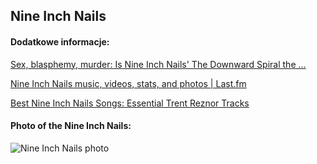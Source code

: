 ## Nine Inch Nails
#### Dodatkowe informacje:
[Sex, blasphemy, murder: Is Nine Inch Nails' The Downward Spiral the ...](https://www.abc.net.au/listen/doublej/music-reads/features/nine-inch-nails-downward-spiral-anniversary-closer-hurt-reznor/103552942)

[Nine Inch Nails music, videos, stats, and photos | Last.fm](https://www.last.fm/music/Nine+Inch+Nails)

[Best Nine Inch Nails Songs: Essential Trent Reznor Tracks](https://www.udiscovermusic.com/stories/20-best-nine-inch-nails-songs/)

#### Photo of the Nine Inch Nails:
![Nine Inch Nails photo](https://guitar.com/wp-content/uploads/2019/11/nine_inch_nails@1400x1050-1392x1044.jpg)
